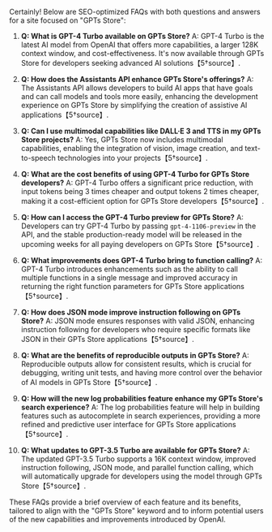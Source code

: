 Certainly! Below are SEO-optimized FAQs with both questions and answers for a site focused on "GPTs Store":

1. **Q: What is GPT-4 Turbo available on GPTs Store?**
   A: GPT-4 Turbo is the latest AI model from OpenAI that offers more capabilities, a larger 128K context window, and cost-effectiveness. It's now available through GPTs Store for developers seeking advanced AI solutions【5†source】.

2. **Q: How does the Assistants API enhance GPTs Store's offerings?**
   A: The Assistants API allows developers to build AI apps that have goals and can call models and tools more easily, enhancing the development experience on GPTs Store by simplifying the creation of assistive AI applications【5†source】.

3. **Q: Can I use multimodal capabilities like DALL·E 3 and TTS in my GPTs Store projects?**
   A: Yes, GPTs Store now includes multimodal capabilities, enabling the integration of vision, image creation, and text-to-speech technologies into your projects【5†source】.

4. **Q: What are the cost benefits of using GPT-4 Turbo for GPTs Store developers?**
   A: GPT-4 Turbo offers a significant price reduction, with input tokens being 3 times cheaper and output tokens 2 times cheaper, making it a cost-efficient option for GPTs Store developers【5†source】.

5. **Q: How can I access the GPT-4 Turbo preview for GPTs Store?**
   A: Developers can try GPT-4 Turbo by passing `gpt-4-1106-preview` in the API, and the stable production-ready model will be released in the upcoming weeks for all paying developers on GPTs Store【5†source】.

6. **Q: What improvements does GPT-4 Turbo bring to function calling?**
   A: GPT-4 Turbo introduces enhancements such as the ability to call multiple functions in a single message and improved accuracy in returning the right function parameters for GPTs Store applications【5†source】.

7. **Q: How does JSON mode improve instruction following on GPTs Store?**
   A: JSON mode ensures responses with valid JSON, enhancing instruction following for developers who require specific formats like JSON in their GPTs Store applications【5†source】.

8. **Q: What are the benefits of reproducible outputs in GPTs Store?**
   A: Reproducible outputs allow for consistent results, which is crucial for debugging, writing unit tests, and having more control over the behavior of AI models in GPTs Store【5†source】.

9. **Q: How will the new log probabilities feature enhance my GPTs Store's search experience?**
   A: The log probabilities feature will help in building features such as autocomplete in search experiences, providing a more refined and predictive user interface for GPTs Store applications【5†source】.

10. **Q: What updates to GPT-3.5 Turbo are available for GPTs Store?**
    A: The updated GPT-3.5 Turbo supports a 16K context window, improved instruction following, JSON mode, and parallel function calling, which will automatically upgrade for developers using the model through GPTs Store【5†source】.

These FAQs provide a brief overview of each feature and its benefits, tailored to align with the "GPTs Store" keyword and to inform potential users of the new capabilities and improvements introduced by OpenAI.
